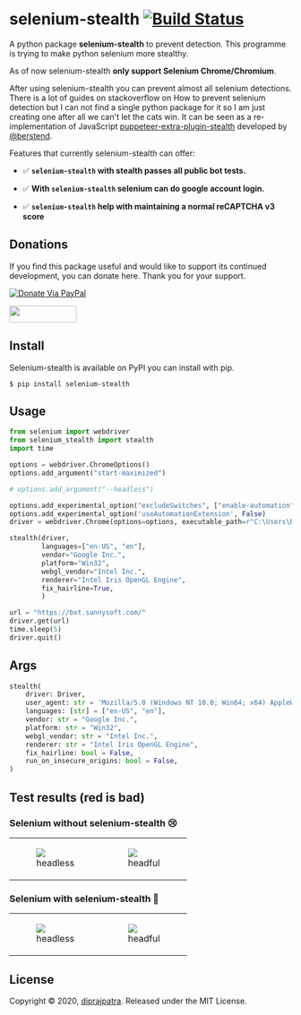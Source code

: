 # selenium-stealth [![Build Status](https://travis-ci.com/diprajpatra/selenium-stealth.svg?branch=main)](https://travis-ci.com/diprajpatra/selenium-stealth)

A python package **selenium-stealth** to prevent detection. This programme is trying to make python selenium more stealthy. 

As of now selenium-stealth **only support Selenium Chrome/Chromium**.

After using selenium-stealth you can prevent almost all selenium detections. There is a lot of guides on stackoverflow on How to prevent selenium detection but I can not find a single python package for it so I am just creating one after all we can't let the cats win.
It can be seen as a re-implementation of JavaScript [puppeteer-extra-plugin-stealth](https://github.com/berstend/puppeteer-extra/tree/master/packages/puppeteer-extra-plugin-stealth) developed by [@berstend](https://github.com/berstend>).

Features that currently selenium-stealth can offer:

- ✅️ **`selenium-stealth` with stealth passes all public bot tests.**

- ✅️ **With `selenium-stealth` selenium can do google account login.**

- ✅️ **`selenium-stealth` help with maintaining a normal reCAPTCHA v3 score**

## Donations
If you find this package useful and would like to support its continued development, you can donate here. Thank you for your support.

[![Donate Via PayPal](https://www.paypal.com/en_US/i/btn/btn_donate_LG.gif)](https://paypal.me/diprajpatra)

[<img src="https://cdn.buymeacoffee.com/buttons/v2/default-yellow.png"  width="120" height="30">](https://www.buymeacoffee.com/dipraj)
## Install
Selenium-stealth is available on PyPI you can install with pip.
```
$ pip install selenium-stealth
```

## Usage

```python
from selenium import webdriver
from selenium_stealth import stealth
import time

options = webdriver.ChromeOptions()
options.add_argument("start-maximized")

# options.add_argument("--headless")

options.add_experimental_option("excludeSwitches", ["enable-automation"])
options.add_experimental_option('useAutomationExtension', False)
driver = webdriver.Chrome(options=options, executable_path=r"C:\Users\DIPRAJ\Programming\adclick_bot\chromedriver.exe")

stealth(driver,
        languages=["en-US", "en"],
        vendor="Google Inc.",
        platform="Win32",
        webgl_vendor="Intel Inc.",
        renderer="Intel Iris OpenGL Engine",
        fix_hairline=True,
        )

url = "https://bot.sannysoft.com/"
driver.get(url)
time.sleep(5)
driver.quit()
```

## Args

```python
stealth(
    driver: Driver,
    user_agent: str = 'Mozilla/5.0 (Windows NT 10.0; Win64; x64) AppleWebKit/537.36 (KHTML, like Gecko) Chrome/83.0.4103.53 Safari/537.36',
    languages: [str] = ["en-US", "en"],
    vendor: str = "Google Inc.",
    platform: str = "Win32",
    webgl_vendor: str = "Intel Inc.",
    renderer: str = "Intel Iris OpenGL Engine",
    fix_hairline: bool = False,
    run_on_insecure_origins: bool = False,
)
```

## Test results (red is bad)

### Selenium without <strong>selenium-stealth 😢</strong>

<table class="image">
<tr>
  <td><figure class="image"><a href="https://raw.githubusercontent.com/diprajpatra/selenium-stealth/main/stealthtests/selenium_chrome_headless_without_stealth.png"><img src="https://raw.githubusercontent.com/diprajpatra/selenium-stealth/main/stealthtests/selenium_chrome_headless_without_stealth.png"></a><figcaption>headless</figcaption></figure></td>
  <td><figure class="image"><a href="https://raw.githubusercontent.com/diprajpatra/selenium-stealth/main/stealthtests/selenium_chrome_headful_without_stealth.png"><img src="https://raw.githubusercontent.com/diprajpatra/selenium-stealth/main/stealthtests/selenium_chrome_headful_without_stealth.png"></a><figcaption>headful</figcaption></figure></td>
</tr>
</table>

### Selenium with <strong>selenium-stealth 💯</strong>

<table class="image">
<tr>
  <td><figure class="image"><a href="https://raw.githubusercontent.com/diprajpatra/selenium-stealth/main/stealthtests/selenium_chrome_headless_with_stealth.png"><img src="https://raw.githubusercontent.com/diprajpatra/selenium-stealth/main/stealthtests/selenium_chrome_headless_with_stealth.png"></a><figcaption>headless</figcaption></figure></td>
  <td><figure class="image"><a href="https://raw.githubusercontent.com/diprajpatra/selenium-stealth/main/stealthtests/selenium_chrome_headful_with_stealth.png"><img src="https://raw.githubusercontent.com/diprajpatra/selenium-stealth/main/stealthtests/selenium_chrome_headful_with_stealth.png"></a><figcaption>headful</figcaption></figure></td>
</tr>
</table>

## License

Copyright © 2020, [diprajpatra](https://github.com/diprajpatra). Released under the MIT License.
